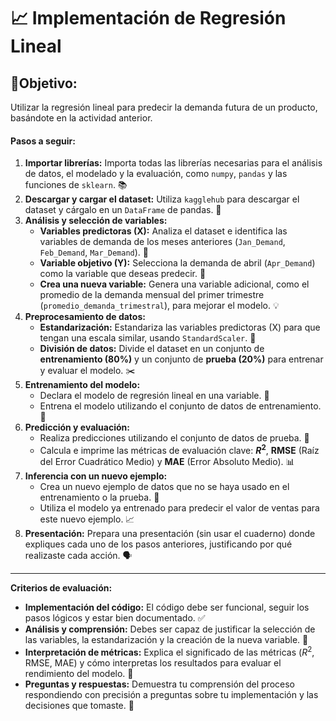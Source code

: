 # 📈 Implementación de Regresión Lineal

## 🎯Objetivo: 
Utilizar la regresión lineal para predecir la demanda futura de un producto, basándote en la actividad anterior. 

#### **Pasos a seguir:**

1.  **Importar librerías:** Importa todas las librerías necesarias para el análisis de datos, el modelado y la evaluación, como `numpy`, `pandas` y las funciones de `sklearn`. 📚
2.  **Descargar y cargar el dataset:** Utiliza `kagglehub` para descargar el dataset y cárgalo en un `DataFrame` de pandas. 💾
3.  **Análisis y selección de variables:**
    * **Variables predictoras (X):** Analiza el dataset e identifica las variables de demanda de los meses anteriores (`Jan_Demand`, `Feb_Demand`, `Mar_Demand`). 👀
    * **Variable objetivo (Y):** Selecciona la demanda de abril (`Apr_Demand`) como la variable que deseas predecir. 🎯
    * **Crea una nueva variable:** Genera una variable adicional, como el promedio de la demanda mensual del primer trimestre (`promedio_demanda_trimestral`), para mejorar el modelo. 💡
4.  **Preprocesamiento de datos:**
    * **Estandarización:** Estandariza las variables predictoras (X) para que tengan una escala similar, usando `StandardScaler`. 📏
    * **División de datos:** Divide el dataset en un conjunto de **entrenamiento (80%)** y un conjunto de **prueba (20%)** para entrenar y evaluar el modelo. ✂️
5.  **Entrenamiento del modelo:**
    * Declara el modelo de regresión lineal en una variable. 🤖
    * Entrena el modelo utilizando el conjunto de datos de entrenamiento. 💪
6.  **Predicción y evaluación:**
    * Realiza predicciones utilizando el conjunto de datos de prueba. 🔮
    * Calcula e imprime las métricas de evaluación clave: **$R^2$**, **RMSE** (Raíz del Error Cuadrático Medio) y **MAE** (Error Absoluto Medio). 📊
7.  **Inferencia con un nuevo ejemplo:**
    * Crea un nuevo ejemplo de datos que no se haya usado en el entrenamiento o la prueba. 🧪
    * Utiliza el modelo ya entrenado para predecir el valor de ventas para este nuevo ejemplo. 📈
8.  **Presentación:** Prepara una presentación (sin usar el cuaderno) donde expliques cada uno de los pasos anteriores, justificando por qué realizaste cada acción. 🗣️

---

**Criterios de evaluación:**

* **Implementación del código:** El código debe ser funcional, seguir los pasos lógicos y estar bien documentado. ✅
* **Análisis y comprensión:** Debes ser capaz de justificar la selección de las variables, la estandarización y la creación de la nueva variable. 🤔
* **Interpretación de métricas:** Explica el significado de las métricas ($R^2$, RMSE, MAE) y cómo interpretas los resultados para evaluar el rendimiento del modelo. 🧠
* **Preguntas y respuestas:** Demuestra tu comprensión del proceso respondiendo con precisión a preguntas sobre tu implementación y las decisiones que tomaste. 💬
